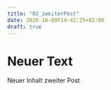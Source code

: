 ```yaml
---
title: "02_zweiterPost"
date: 2020-10-09T14:42:25+02:00
draft: true
---
```


# Neuer Text
Neuer Inhalt zweiter Post
